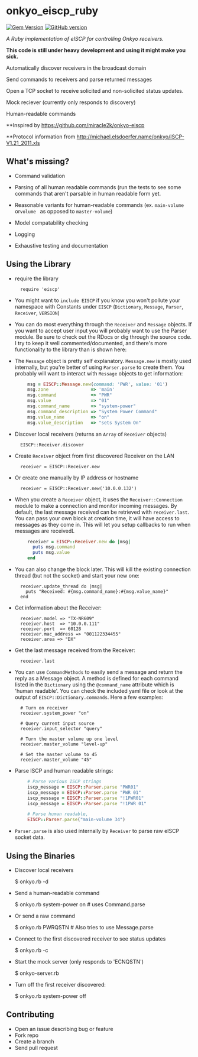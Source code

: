onkyo_eiscp_ruby
================
[![Gem Version](https://badge.fury.io/rb/onkyo_eiscp_ruby.png)](http://badge.fury.io/rb/onkyo_eiscp_ruby)
[![GitHub version](https://badge.fury.io/gh/mikerodrigues%2Fonkyo_eiscp_ruby.png)](http://badge.fury.io/gh/mikerodrigues%2Fonkyo_eiscp_ruby)

*A Ruby implementation of eISCP for controlling Onkyo receivers.*

**This code is still under heavy development and using it might make you sick.**

Automatically discover receivers in the broadcast domain

Send commands to receivers and parse returned messages

Open a TCP socket to receive solicited and non-solicited status updates.

Mock reciever (currently only responds to discovery)

Human-readable commands

**Inspired by https://github.com/miracle2k/onkyo-eiscp

**Protocol information from http://michael.elsdoerfer.name/onkyo/ISCP-V1.21_2011.xls

What's missing?
---------------
* Command validation

* Parsing of all human readable commands (run the tests to see some commands that aren't parsable in human readable form yet.

* Reasonable variants for human-readable commands (ex. `main-volume` or`volume
` as opposed to `master-volume`)

* Model compatability checking

* Logging

* Exhaustive testing and documentation

Using the Library
-----------------
* require the library

		require 'eiscp'

* You might want to `include EISCP` if you know you won't pollute your namespace
  with Constants under `EISCP` (`Dictionary`, `Message`, `Parser`, `Receiver`,
  `VERSION`)

* You can do most everything through the `Receiver` and `Message` objects. If you
  want to accept user input you will probably want to use the Parser module. Be
  sure to check out the RDocs or dig through the source code. I try to keep it
  well commented/documented, and there's more functionality to the library than
  is shown here:

* The `Message` object is pretty self explanatory. `Message.new` is mostly used
  internally, but you're better of using `Parser.parse` to create them. You
  probably will want to interact with `Message` objects to get information:

```ruby		
		msg = EISCP::Message.new(command: 'PWR', value: '01')
		msg.zone                => 'main'
		msg.command             => "PWR"
		msg.value               => "01"
		msg.command_name        => "system-power"
		msg.command_description => "System Power Command"
		msg.value_name          => "on"
		msg.value_description   => "sets System On"
```

* Discover local receivers (returns an `Array` of `Receiver` objects)

		EISCP::Receiver.discover

* Create `Receiver` object from first discovered Receiver on the LAN

		receiver = EISCP::Receiver.new

* Or create one manually by IP address or hostname

		receiver = EISCP::Receiver.new('10.0.0.132')

* When you create a `Receiver` object, it uses the `Receiver::Connection` module to
  make a connection and monitor incoming messages. By default, the last message
  received can be retrieved with `receiver.last`. You can
  pass your own block at creation time, it will have access to messages as they
  come in. This will let you setup callbacks to run when messages are receivedL

```ruby
		receiver = EISCP::Receiver.new do |msg|
		  puts msg.command
		  puts msg.value
		end
```

* You can also change the block later. This will kill the existing connection
  thread (but not the socket) and start your new one:

		receiver.update_thread do |msg|
		  puts "Received: #{msg.command_name}:#{msg.value_name}"
		end

* Get information about the Receiver:
	
		receiver.model => "TX-NR609"
		receiver.host  => "10.0.0.111"
		receiver.port  => 60128
		receiver.mac_address => "001122334455"
		receiver.area => "DX"

* Get the last message received from the Receiver:

		receiver.last

* You can use `CommandMethods` to easily send a message and return the reply as
  a Message object. A method is defined for each command listed in the
  `Dictionary` using the `@command_name` attribute which is 'human readable'.
  You can check the included yaml file or look at the output of 
  `EISCP::Dictionary.commands`. Here a few examples:
		
		# Turn on receiver
		receiver.system_power "on"

		# Query current input source
		receiver.input_selector "query"
		
		# Turn the master volume up one level
		receiver.master_volume "level-up"

		# Set the master volume to 45
		receiver.master_volume "45"

* Parse ISCP and human readable strings:

```ruby     		
		# Parse various ISCP strings 
		iscp_message = EISCP::Parser.parse "PWR01"
		iscp_message = EISCP::Parser.parse "PWR 01"
		iscp_message = EISCP::Parser.parse "!1PWR01"
		iscp_message = EISCP::Parser.parse "!1PWR 01"

		# Parse human readable,
		EISCP::Parser.parse("main-volume 34")
```

* `Parser.parse` is also used internally by `Receiver` to parse raw eISCP socket
  data.


Using the Binaries
------------------

* Discover local receivers

	$ onkyo.rb -d
		
* Send a human-readable command

	$ onkyo.rb system-power on  # uses Command.parse

* Or send a raw command

	$ onkyo.rb PWRQSTN   # Also tries to use Message.parse

* Connect to the first discovered receiver to see status updates

	$ onkyo.rb -c

* Start the mock server (only responds to 'ECNQSTN')

	$ onkyo-server.rb

* Turn off the first receiver discovered:

	$ onkyo.rb system-power off

Contributing
------------

* Open an issue describing bug or feature
* Fork repo
* Create a branch
* Send pull request
